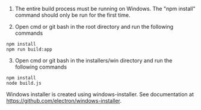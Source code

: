 1. The entire build process must be running on Windows. The "npm install" command should only be run for the first time.

2. Open cmd or git bash in the root directory and run the following commands
```
npm install
npm run build:app
```

3. Open cmd or git bash in the installers/win directory and run the following commands
```
npm install
node build.js
```
Windows installer is created using windows-installer. See documentation at https://github.com/electron/windows-installer.
